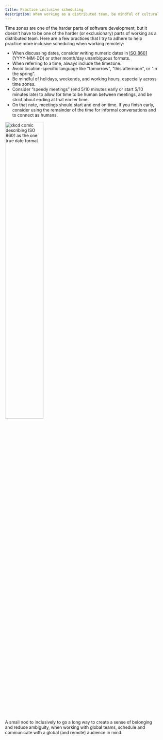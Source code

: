 ```yaml
---
title: Practice inclusive scheduling
description: When working as a distributed team, be mindful of cultural differences, time zones, encouraging breaks between meetings, and connecting as humans.
---
```


Time zones are one of the harder parts of software development, but it doesn't have to be one of the harder (or exclusionary) parts of working as a distributed team. Here are a few practices that I try to adhere to help practice more inclusive scheduling when working remotely:

* When discussing dates, consider writing numeric dates in [ISO 8601](https://en.wikipedia.org/wiki/ISO_8601) (YYYY-MM-DD) or other month/day unambiguous formats.
* When referring to a time, always include the timezone.
* Avoid location-specific language like "tomorrow", "this afternoon", or "in the spring".
* Be mindful of holidays, weekends, and working hours, especially across time zones.
* Consider “speedy meetings” (end 5/10 minutes early or start 5/10 minutes late) to allow for time to be human between meetings, and be strict about ending at that earlier time.
* On that note, meetings should start and end on time. If you finish early, consider using the remainder of the time for informal conversations and to connect as humans.

<a href="https://xkcd.com/1179/">
<img src="https://imgs.xkcd.com/comics/iso_8601_2x.png" width="50%" title="ISO 8601 was published on 06/05/88 and most recently amended on 12/01/04." alt="xkcd comic describing ISO 8601 as the one true date format" />
</a>

A small nod to inclusively to go a long way to create a sense of belonging and reduce ambiguity, when working with global teams, schedule and communicate with a global (and remote) audience in mind.
